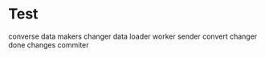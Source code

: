 # Test
converse
data
makers
changer
data
loader
worker
sender
convert
changer
done
changes
commiter
